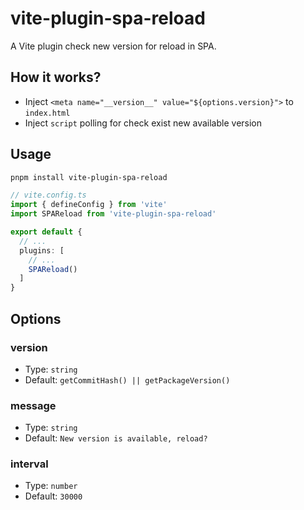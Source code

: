 # vite-plugin-spa-reload

A Vite plugin check new version for reload in SPA.

## How it works?

- Inject `<meta name="__version__" value="${options.version}">` to `index.html`
- Inject `script` polling for check exist new available version

## Usage

```bash
pnpm install vite-plugin-spa-reload
```

```ts
// vite.config.ts
import { defineConfig } from 'vite'
import SPAReload from 'vite-plugin-spa-reload'

export default {
  // ...
  plugins: [
    // ...
    SPAReload()
  ]
}
```

## Options

### version

- Type: `string`
- Default: `getCommitHash() || getPackageVersion()`

### message

- Type: `string`
- Default: `New version is available, reload?`

### interval

- Type: `number`
- Default: `30000`
